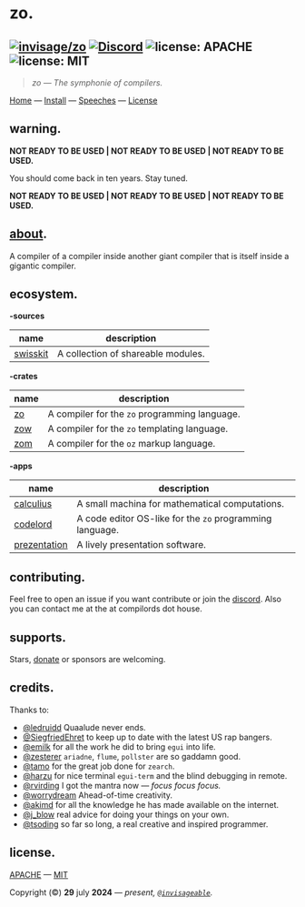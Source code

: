 # zo.

[![invisage/zo](https://img.shields.io/badge/github-invisageable/zo-black?logo=github)](https://github.com/invisageable/zo)
[![Discord](https://img.shields.io/badge/discord-compilords-7289DA?logo=discord)](https://discord.gg/JaNc4Nk5xw)
![license: APACHE](https://img.shields.io/badge/license-APACHE-blue?style=flat-square)
![license: MIT](https://img.shields.io/badge/license-MIT-blue?style=flat-square)
---

> *zo — The symphonie of compilers.*

[Home](https://github.com/invisageable/zo) — [Install](./notes/docs/README.md#install) — [Speeches](notes/speeches) — [License](#license)   

## warning.

**NOT READY TO BE USED | NOT READY TO BE USED | NOT READY TO BE USED.**

You should come back in ten years. Stay tuned.

**NOT READY TO BE USED | NOT READY TO BE USED | NOT READY TO BE USED.**   

## [about](https://youtu.be/GJfsbhJY8gk?feature=shared&t=196).

A compiler of a compiler inside another giant compiler that is itself inside a gigantic compiler.  

## ecosystem.

**-sources**

| name                          | description                        |
| ----------------------------- | ---------------------------------- |
| [swisskit](./crates/compiler) | A collection of shareable modules. |

**-crates**

| name                    | description                                   |
| ----------------------- | --------------------------------------------- |
| [zo](./crates/compiler) | A compiler for the `zo` programming language. |
| [zow](./crates/web)     | A compiler for the `zo` templating language.  |
| [zom](./crates/marker)  | A compiler for the `oz` markup language.      |

**-apps**

| name                             | description                                              |
| -------------------------------- | -------------------------------------------------------- |
| [calculius](./apps/adder)        | A small machina for mathematical computations.           |
| [codelord](./apps/coder)         | A code editor OS-like for the `zo` programming language. |
| [prezentation](./apps/presenter) | A lively presentation software.                          |

## contributing.

Feel free to open an issue if you want contribute or join the [discord](https://discord.gg/JaNc4Nk5xw). Also you can contact me at the at compilords dot house.

## supports.

Stars, [donate](https://patreon.com/invisageable) or sponsors are welcoming.

## credits.

Thanks to:

- [@ledruidd](https://github.com/ledruidd) Quaalude never ends.
- [@SiegfriedEhret](https://github.com/SiegfriedEhret) to keep up to date with the latest US rap bangers.
- [@emilk](https://github.com/emilk) for all the work he did to bring `egui` into life.
- [@zesterer](https://github.com/zesterer) `ariadne`, `flume`, `pollster` are so gaddamn good.
- [@tamo](https://github.com/irevoire) for the great job done for `zearch`.
- [@harzu](https://github.com/Harzu) for nice terminal `egui-term` and the blind debugging in remote.
- [@rvirding](https://github.com/rvirding) I got the mantra now — *focus focus focus.*
- [@worrydream](https://x.com/worrydream) Ahead-of-time creativity.
- [@akimd](https://github.com/akimd) for all the knowledge he has made available on the internet.
- [@j_blow](https://www.twitch.tv/j_blow) real advice for doing your things on your own.
- [@tsoding](https://www.twitch.tv/j_blow) so far so long, a real creative and inspired programmer.

## license.

[APACHE](./LICENSE-APACHE) — [MIT](./LICENSE-MIT)

Copyright (©) **29** july **2024** — *present, [`@invisageable`](https://twitter.com/invisageable).*   
